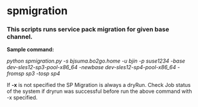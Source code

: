 # spmigration
### This scripts runs service pack migration for given base channel. 

**Sample command:**

*python spmigration.py -s bjsuma.bo2go.home -u bjin -p suse1234 -base dev-sles12-sp3-pool-x86_64 -newbase dev-sles12-sp4-pool-x86_64 -fromsp sp3 -tosp sp4*

If __-x__ is not specified the SP Migration is always a dryRun.
Check Job status of the system if dryrun was successful before run the above command with -x specified.
